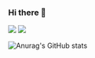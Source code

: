 ### Hi there 👋

<!--
**heejuu321/heejuu321** is a ✨ _special_ ✨ repository because its `README.md` (this file) appears on your GitHub profile.

Here are some ideas to get you started:

- 🔭 I’m currently working on ...
- 🌱 I’m currently learning ...
- 👯 I’m looking to collaborate on ...
- 🤔 I’m looking for help with ...
- 💬 Ask me about ...
- 📫 How to reach me: ...
- 😄 Pronouns: ...
- ⚡ Fun fact: ...
-->


<a href="https://velog.io/@gpfl5202/series" target="_blank"><img src="https://img.shields.io/badge/Velog-20C997?style=flat-square&logo=Velog&logoColor=FFFFFF"/></a>
<a href="" target="_blank"><img src="https://img.shields.io/badge/Adobe Illustrator-#FF9A00?style=flat-square&logo=Adobe Illustrator&logoColor=FFFFFF"/></a>



![Anurag's GitHub stats](https://github-readme-stats.vercel.app/api?username=heejuu321&show_icons=true&theme=gotham)


